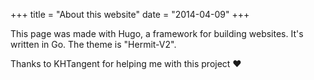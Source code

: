 +++
title = "About this website"
date = "2014-04-09"
+++

This page was made with Hugo, a framework for building websites. It's written in Go. The theme is "Hermit-V2".

Thanks to KHTangent for helping me with this project ♥